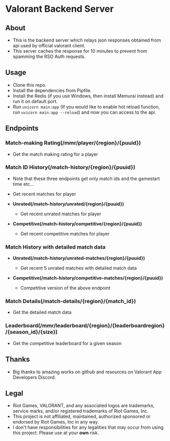 # Valorant Backend Server

## About

- This is the backend server which relays json responses obtained from api used by official valorant client.
- This server caches the response for 10 minutes to prevent from spamming the RSO Auth requests.



## Usage

- Clone this repo.
- Install the dependencies from Pipfile.
- Install the Redis (if you use Windows, then install Memurai instead) and run it on default port.
- Run ```uvicorn main:app```  (If you would like to enable hot reload function, run ```uvicorn main:app --reload```)  and now you can access to the api.



## Endpoints

### Match-making Rating(/mmr/player/{region}/{puuid})

- Get the match making rating for a player

### Match ID History(/match-history/{region}/{puuid})

- Note that these three endpoints get only match ids and the gamestart time etc...

- Get recent matches for player

- **Unrated(/match-history/unrated/{region}/{puuid})**
  - Get recent unrated matches for player

- **Competitive(/match-history/competitive/{region}/{puuid})**
  - Get recent competitive matches for player

### Match History with detailed match data

- **Unrated(/match-history/unrated-matches/{region}/{puuid})**
  - Get recent 5 unrated matches with detailed match data

- **Competitive(/match-history/competitive-matches/{region}/{puuid})**
  - Competitive version of the above endpoint

### Match Details(/match-details/{region}/{match_id})

- Get the detailed match data

### Leaderboard(/mmr/leaderboard/{region}/{leaderboardregion}/{season_id}/{size})

- Get the competitive leaderboard for a given season



## Thanks

- Big thanks to amazing works on github and resources on Valorant App Developers Discord.



## Legal

- Riot Games, VALORANT, and any associated logos are trademarks, service marks, and/or registered trademarks of Riot Games, Inc.
- This project is not affiliated, maintained, authorized sponsored or endorsed by Riot Games, Inc in any way.
- I don't have responsibilities for any legalities that may occur from using this project. Please use at your **own** risk.

